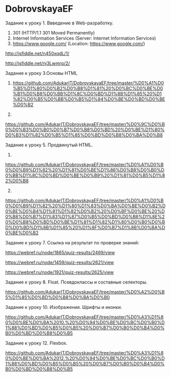 # DobrovskayaEF

Задание к уроку 1. Ввведение в Web-разработку.

1. 301 (HTTP/1.1 301 Moved Permanently)
2. Internet Information Services (Server: Internet Information Services)
3. https://www.google.com/ (Location: https://www.google.com/)

http://jsfiddle.net/n450xqdL/1/

http://jsfiddle.net/nj3Lwmrp/2/

Задание к уроку 3.Основы HTML

1. https://github.com/AdukarIT/DobrovskayaEF/tree/master/%D0%A1%D0%B5%D1%80%D0%B2%D0%B8%D1%81%20%D0%BC%D0%BE%D0%B1%D0%B8%D0%BB%D1%8C%D0%BD%D1%8B%D1%85%20%D1%82%D0%B5%D0%BB%D0%B5%D1%84%D0%BE%D0%BD%D0%BE%D0%B2

2.
https://github.com/AdukarIT/DobrovskayaEF/tree/master/%D0%9C%D0%B0%D0%B3%D0%B0%D0%B7%D0%B8%D0%BD%20%D0%BE%D1%80%D0%B3%D1%82%D0%B5%D1%85%D0%BD%D0%B8%D0%BA%D0%B8

Задание к уроку 5. Продвинутый HTML.

1.
https://github.com/AdukarIT/DobrovskayaEF/tree/master/%D0%A1%D0%B0%D0%B9%D1%82%20%D1%81%D0%BE%D1%86%D0%B8%D0%B0%D0%BB%D1%8C%D0%BD%D0%BE%D0%B9%20%D1%81%D0%B5%D1%82%D0%B8

2.
https://github.com/AdukarIT/DobrovskayaEF/tree/master/%D0%A1%D0%B0%D0%B9%D1%82%20%D1%80%D1%83%D0%BA%D0%BE%D0%B2%D0%BE%D0%B4%D1%81%D1%82%D0%B2%20%D0%BF%D0%BE%20%D0%B8%D0%B7%D1%83%D1%87%D0%B5%D0%BD%D0%B8%D1%8E%20%D0%B8%D0%BD%D0%BE%D1%81%D1%82%D1%80%D0%B0%D0%BD%D0%BD%D1%8B%D1%85%20%D1%8F%D0%B7%D1%8B%D0%BA%D0%BE%D0%B2

Задание к уроку 7. Ссылка на результат по проверке знаний:

https://webref.ru/node/1865/quiz-results/2469/view

https://webref.ru/node/1459/quiz-results/2621/view

https://webref.ru/node/1921/quiz-results/2625/view

Задание к уроку 8. Float. Псевдоклассы и составные селекторы.

https://github.com/AdukarIT/DobrovskayaEF/tree/master/%D0%A2%D0%B5%D1%85%D0%BD%D0%B8%D0%BA%D0%B0

Задание к уроку 10. Изображения. Шрифты и иконки.

https://github.com/AdukarIT/DobrovskayaEF/tree/master/%D0%A3%D1%80%D0%BE%D0%BA%2010.%20%D0%94%D0%BE%D0%BC%D0%B0%D1%88%D0%BD%D0%B5%D0%B5%20%D0%B7%D0%B0%D0%B4%D0%B0%D0%BD%D0%B8%D0%B5

Задание к уроку 12. Flexbox.

https://github.com/AdukarIT/DobrovskayaEF/tree/master/%D0%A3%D1%80%D0%BE%D0%BA%2012.%20%D0%94%D0%BE%D0%BC%D0%B0%D1%88%D0%BD%D0%B5%D0%B5%20%D0%B7%D0%B0%D0%B4%D0%B0%D0%BD%D0%B8%D0%B5
